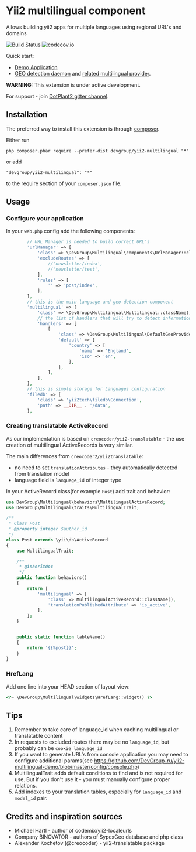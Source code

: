 Yii2 multilingual component
===========================
Allows building yii2 apps for multiple languages using regional URL's and domains

[![Build Status](https://travis-ci.org/DevGroup-ru/yii2-multilingual.svg?branch=master)](https://travis-ci.org/DevGroup-ru/yii2-multilingual)
[![codecov.io](http://codecov.io/github/DevGroup-ru/yii2-multilingual/coverage.svg?branch=master)](http://codecov.io/github/DevGroup-ru/yii2-multilingual?branch=master)

Quick start:
- [Demo Application](https://github.com/DevGroup-ru/yii2-multilingual-demo)
- [GEO detection daemon](https://github.com/DevGroup-ru/sypex-geo-daemon) and [related multilingual provider](https://github.com/DevGroup-ru/yii2-multilingual-sypex-geo-daemon).

**WARNING:** This extension is under active development. 

For support - join [DotPlant2 gitter channel](https://gitter.im/DevGroup-ru/dotplant2).

## Installation

The preferred way to install this extension is through [composer](http://getcomposer.org/download/).

Either run

```
php composer.phar require --prefer-dist devgroup/yii2-multilingual "*"
```

or add

```
"devgroup/yii2-multilingual": "*"
```

to the require section of your `composer.json` file.


## Usage

### Configure your application

In your `web.php` config add the following components:

``` php
        // URL Manager is needed to build correct URL's
        'urlManager' => [
            'class' => \DevGroup\Multilingual\components\UrlManager::className(),
            'excludeRoutes' => [
                //'newsletter/index',
                //'newsletter/test',
            ],
            'rules' => [
                '' => 'post/index',
            ],
        ],
        // this is the main language and geo detection component
        'multilingual' => [
            'class' => \DevGroup\Multilingual\Multilingual::className(),
            // the list of handlers that will try to detect information(see also sypex-geo-daemon provider)
            'handlers' => [
                [
                    'class' => \DevGroup\Multilingual\DefaultGeoProvider::className(),
                    'default' => [
                        'country' => [
                            'name' => 'England',
                            'iso' => 'en',
                        ],
                    ],
                ],
            ],
        ],
        // this is simple storage for Languages configuration
        'filedb' => [
            'class' => 'yii2tech\filedb\Connection',
            'path' => __DIR__ . '/data',
        ],
```

### Creating translatable ActiveRecord

As our implementation is based on `creocoder/yii2-translatable` - the use creation of multilingual ActiveRecords is very similar.

The main differences from `creocoder2/yii2translatable`:
- no need to set `translationAttributes` - they automatically detected from translation model
- language field is `language_id` of integer type


In your ActiveRecord class(for example `Post`) add trait and behavior:

``` php
use DevGroup\Multilingual\behaviors\MultilingualActiveRecord;
use DevGroup\Multilingual\traits\MultilingualTrait;

/**
 * Class Post
 * @property integer $author_id
 */
class Post extends \yii\db\ActiveRecord
{
    use MultilingualTrait;

    /**
     * @inheritdoc
     */
    public function behaviors()
    {
        return [
            'multilingual' => [
                'class' => MultilingualActiveRecord::className(),
                'translationPublishedAttribute' => 'is_active',
            ],
        ];
    }


    public static function tableName()
    {
        return '{{%post}}';
    }
}
```

### HrefLang

Add one line into your HEAD section of layout view:

```php
<?= \DevGroup\Multilingual\widgets\HrefLang::widget() ?>
```

## Tips

1. Remember to take care of language_id when caching multilingual or translatable content
2. In requests to excluded routes there may be no `language_id`, but probably can be `cookie_language_id`
3. If you want to generate URL's from console application you may need to configure additional params(see https://github.com/DevGroup-ru/yii2-multilingual-demo/blob/master/config/console.php)
4. MultilingualTrait adds default conditions to find and is not required for use. But if you don't use it - you must manually configure proper relations.
5. Add indexes to your translation tables, especially for `language_id` and `model_id` pair.

## Credits and inspiration sources

- Michael Härtl - author of codemix/yii2-localeurls
- Company BINOVATOR - authors of SypexGeo database and php class
- Alexander Kochetov (@creocoder) - yii2-translatable package
